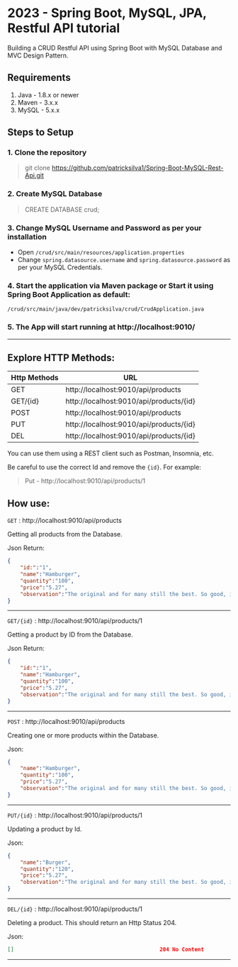 # 2023 -  Spring Boot, MySQL, JPA, Restful API tutorial

Building a CRUD Restful API using Spring Boot with MySQL Database and MVC Design Pattern.

## Requirements

1. Java - 1.8.x or newer
2. Maven - 3.x.x
3. MySQL - 5.x.x

## Steps to Setup

### 1. Clone the repository

> git clone https://github.com/patricksilva1/Spring-Boot-MySQL-Rest-Api.git

### 2. Create MySQL Database

> CREATE DATABASE crud;

### 3. Change MySQL Username and Password as per your installation

* Open `/crud/src/main/resources/application.properties`
* Change `spring.datasource.username` and `spring.datasource.password` as per your MySQL Credentials.

### 4. Start the application via Maven package or Start it using Spring Boot Application as default:
 `/crud/src/main/java/dev/patricksilva/crud/CrudApplication.java`

### 5. The App will start running at http://localhost:9010/

___

## Explore HTTP Methods:

| Http Methods | URL                                     |
| ------------ | --------------------------------------- |
| GET          | http://localhost:9010/api/products      |
| GET/{id}     | http://localhost:9010/api/products/{id} |
| POST         | http://localhost:9010/api/products      |
| PUT          | http://localhost:9010/api/products/{id} |
| DEL          | http://localhost:9010/api/products/{id} |

You can use them using a REST client such as Postman, Insomnia, etc.

Be careful to use the correct Id and remove the `{id}`. For example: 
> Put - http://localhost:9010/api/products/1

## How use:

`GET` : http://localhost:9010/api/products

Getting all products from the Database.

Json Return:

```Json
{
    "id:":"1",
    "name":"Hamburger",
    "quantity":"100",
    "price":"5.27",
    "observation":"The original and for many still the best. So good, in fact. Burger of Excellent quality. Bread, Cheese and Meat."
}
```
___

`GET/{id}` : http://localhost:9010/api/products/1

Getting a product by ID from the Database.

Json Return:

```Json
{
    "id:":"1",
    "name":"Hamburger",
    "quantity":"100",
    "price":"5.27",
    "observation":"The original and for many still the best. So good, in fact. Burger of Excellent quality. Bread, Cheese and Meat."
}
```
___

`POST` : http://localhost:9010/api/products

Creating one or more products within the Database.

Json: 

```Json
{
    "name":"Hamburger",
    "quantity":"100",
    "price":"5.27",
    "observation":"The original and for many still the best. So good, in fact. Burger of Excellent quality. Bread, Cheese and Meat."
}
```
___

`PUT/{id}` : http://localhost:9010/api/products/1

Updating a product by Id.

Json: 

```Json
{
    "name":"Burger",
    "quantity":"120",
    "price":"5.27",
    "observation":"The original and for many still the best. So good, in fact."
}
```
___

`DEL/{id}` : http://localhost:9010/api/products/1

Deleting a product. This should return an Http Status 204.

Json: 

```Json
[]                                              204 No Content
```
___



